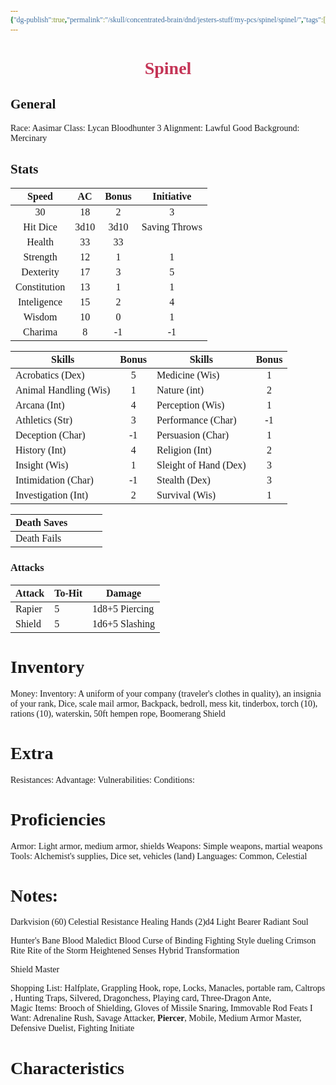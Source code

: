 ```yaml
---
{"dg-publish":true,"permalink":"/skull/concentrated-brain/dnd/jesters-stuff/my-pcs/spinel/spinel/","tags":["Tagless"],"noteIcon":""}
---
```


<style id="Force_Custom_Fonts" type="text/css">@font-face{font-style:normal;font-family:"Merriweather";src:local("Merriweather")}@font-face{font-style:bolder;font-family:"Merriweather";src:local("Merriweather")}@font-face{font-style:normal;font-family:"Merriweather";src:local("Merriweather");unicode-range:U+0-FF,U+2E80-9FFF,U+F900-FAFF,U+FE30-FE4F,U+20000-2FA1F}@font-face{font-style:bolder;font-family:"Merriweather";src:local("Merriweather");unicode-range:U+0-FF,U+2E80-9FFF,U+F900-FAFF,U+FE30-FE4F,U+20000-2FA1F}@font-face{font-style:normal;font-family:"Merriweather";src:local("Merriweather");unicode-range:U+0-FF}@font-face{font-style:bolder;font-family:"Merriweather";src:local("Merriweather");unicode-range:U+0-FF}:not(pre):not(code):not(textarea):not(tt):not(kbd):not(samp):not(var){font-family:"Merriweather"!important}pre,code,textarea,tt,kbd,samp,var{font-family:monospace!important}pre *,code *,textarea *,tt *,kbd *,samp *,var *{font-family:monospace!important}</style>


# <center><span style="color:#C43456"> Spinel </span></center>




## General
 Race:  Aasimar
 Class: Lycan Bloodhunter 3
 Alignment: Lawful Good
 Background: Mercinary


## Stats

|    Speed     | AC  | Bonus |  Initiative   |
| :----------: | :-: | :---: | :-----------: |
|      30      |  18   |   2    |     3          |
|   Hit Dice   |   3d10  |    3d10   | Saving Throws |
|    Health    |  33   |  33     |               |
|   Strength   |   12  |      1 |          1     |
|  Dexterity   |   17  |      3 |          5     |
| Constitution |    13 |     1  |         1      |
| Inteligence  |   15  |    2   |        4       |
|    Wisdom    |  10   |   0    |         1      |
|   Charima    |  8   |  -1     |         -1      |

| Skills                | Bonus | Skills                | Bonus |
| --------------------- | :---: | --------------------- | :---: |
| Acrobatics (Dex)      |  5     | Medicine (Wis)        |  1     |
| Animal Handling (Wis) |   1    | Nature (int)          |   2    |
| Arcana (Int)          |    4   | Perception (Wis)      |    1   |
| Athletics (Str)       |     3  | Performance (Char)    |     -1  |
| Deception (Char)      |  -1     | Persuasion (Char)     |      1 |
| History (Int)         |    4   | Religion (Int)        |     2  |
| Insight (Wis)         |     1  | Sleight of Hand (Dex) |      3 |
| Intimidation (Char)   |      -1 | Stealth (Dex)         |     3  |
| Investigation (Int)   |    2   | Survival (Wis)        |      1 |

| Death Saves  |     |     |     |
| ------------ | --- | --- | --- |
| Death Fails  |     |     |     |

### Attacks

| Attack | To-Hit | Damage |
| ------ | ------ | ------ |
| Rapier       |   5     | 1d8+5 Piercing      |
|   Shield     | 5       |     1d6+5 Slashing   |


# Inventory

Money: 
Inventory: A uniform of your company (traveler's clothes in quality), an insignia of your rank, Dice, scale mail armor, Backpack, bedroll, mess kit, tinderbox, torch (10), rations (10), waterskin, 50ft hempen rope, Boomerang Shield


# Extra
Resistances: 
Advantage: 
Vulnerabilities: 
Conditions: 
  

# Proficiencies
		
Armor:  Light armor, medium armor, shields
Weapons: Simple weapons, martial weapons
Tools: Alchemist's supplies, Dice set, vehicles (land)
Languages: Common, Celestial

# Notes: 
Darkvision (60) 
Celestial Resistance 
Healing Hands (2)d4 
Light Bearer 
Radiant Soul 

Hunter's Bane 
Blood Maledict 
  Blood Curse of Binding 
Fighting Style 
  dueling 
Crimson Rite 
  Rite of the Storm 
Heightened Senses 
Hybrid Transformation 

Shield Master

Shopping List: Halfplate, Grappling Hook, rope, Locks, Manacles, portable ram, Caltrops , Hunting Traps, Silvered, Dragonchess, Playing card, Three-Dragon Ante,  
Magic Items: Brooch of Shielding, Gloves of Missile Snaring, Immovable Rod
Feats I Want: Adrenaline Rush, Savage Attacker, **Piercer**, Mobile, Medium Armor Master, Defensive Duelist, Fighting Initiate

# Characteristics 

